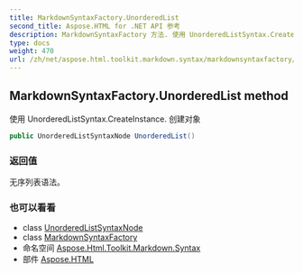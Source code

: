```yaml
---
title: MarkdownSyntaxFactory.UnorderedList
second_title: Aspose.HTML for .NET API 参考
description: MarkdownSyntaxFactory 方法. 使用 UnorderedListSyntax.CreateInstance. 创建对象
type: docs
weight: 470
url: /zh/net/aspose.html.toolkit.markdown.syntax/markdownsyntaxfactory/unorderedlist/
---
```

## MarkdownSyntaxFactory.UnorderedList method

使用 UnorderedListSyntax.CreateInstance. 创建对象

```csharp
public UnorderedListSyntaxNode UnorderedList()
```

### 返回值

无序列表语法。

### 也可以看看

* class [UnorderedListSyntaxNode](../../unorderedlistsyntaxnode/)
* class [MarkdownSyntaxFactory](../)
* 命名空间 [Aspose.Html.Toolkit.Markdown.Syntax](../../markdownsyntaxfactory/)
* 部件 [Aspose.HTML](../../../)



